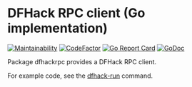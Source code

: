 # DFHack RPC client (Go implementation)

[![Maintainability](https://api.codeclimate.com/v1/badges/360508395b1f3005b9a8/maintainability)](https://codeclimate.com/github/BenLubar/dfhackrpc/maintainability)
[![CodeFactor](https://www.codefactor.io/repository/github/benlubar/dfhackrpc/badge)](https://www.codefactor.io/repository/github/benlubar/dfhackrpc)
[![Go Report Card](https://goreportcard.com/badge/github.com/BenLubar/dfhackrpc)](https://goreportcard.com/report/github.com/BenLubar/dfhackrpc)
[![GoDoc](https://godoc.org/github.com/BenLubar/dfhackrpc?status.svg)](https://godoc.org/github.com/BenLubar/dfhackrpc)

Package dfhackrpc provides a DFHack RPC client.

For example code, see the [dfhack-run](cmd/dfhack-run/main.go) command.
